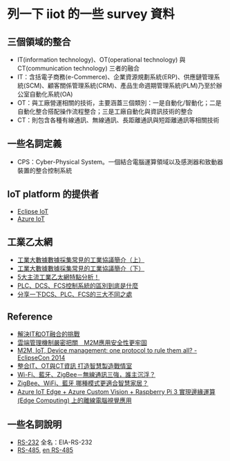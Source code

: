 # 列一下 iiot  的一些 survey 資料

## 三個領域的整合
  * IT(information technology)、OT(operational technology) 與CT(communication technology) 三者的融合
  * IT：含括電子商務(e-Commerce)、企業資源規劃系統(ERP)、供應鏈管理系統(SCM)、顧客關係管理系統(CRM)、產品生命週期管理系統(PLM)乃至於辦公室自動化系統(OA)
  * OT：與工廠營運相關的技術，主要涵蓋三個類別：一是自動化/智動化；二是自動化整合搭配操作流程整合；三是工廠自動化與資訊技術的整合
  * CT：則包含各種有線通訊、無線通訊、長距離通訊與短距離通訊等相關技術

## 一些名詞定義
  * CPS：Cyber-Physical System。一個結合電腦運算領域以及感測器和致動器裝置的整合控制系統

## IoT platform 的提供者
  * [Eclipse IoT](https://iot.eclipse.org/)
  * [Azure IoT](https://azure.microsoft.com/zh-tw/overview/iot/)

## 工業乙太網
  * [工業大數據數據採集常見的工業協議簡介（上）](https://kknews.cc/tech/boba2b9.html)
  * [工業大數據數據採集常見的工業協議簡介（下）](https://kknews.cc/tech/g8npmae.html)
  * [5大主流工業乙太網特點分析！](https://kknews.cc/news/bg88bzn.html)
  * [PLC、DCS、FCS控制系統的區別到底是什麼](https://kknews.cc/zh-tw/tech/4kre5v.html)
  * [分享一下DCS、PLC、FCS的三大不同之處](https://kknews.cc/zh-tw/tech/pxzjr38.html)

## Reference
  * [解決IT和OT融合的挑戰](https://m.fortinet.com.tw/site/?p=553)
  * [雲端管理機制嚴密把關　M2M應用安全性更牢固](http://www.2cm.com.tw/2cm/zh-tw/magazine/-Technology/5B421C200C684C189FEFF0EAE46FB5AF)
  * [M2M, IoT, Device management: one protocol to rule them all? - EclipseCon 2014](https://www.slideshare.net/jvermillard/eclipsecon-na-14-one-protocol-to-rule-them-all)
  * [整合IT、OT與CT資訊 打造智慧製造戰情室](https://www.digitimes.com.tw/iot/article.asp?cat=130&cat1=45&cat2=25&id=0000515041_vwol47mh5vlu0707ct4ni)
  * [Wi-Fi、藍牙、ZigBee－無線通訊三強，誰主沉浮？](http://www.ibtmag.com.tw/new_article.asp?ar_id=24983)
  * [ZigBee、WiFi、藍牙 哪種模式更適合智慧家居？](https://www.ledinside.com.tw/news/20141224-30541.html)
  * [Azure IoT Edge + Azure Custom Vision + Raspberry Pi 3 實現邊緣運算 (Edge Computing) 上的離線電腦視覺應用](https://medium.com/@ericsk/azure-iot-edge-azure-custom-vision-raspberry-pi-3-%E5%AF%A6%E7%8F%BE%E9%82%8A%E7%B7%A3%E9%81%8B%E7%AE%97-edge-computing-%E4%B8%8A%E7%9A%84%E9%9B%A2%E7%B7%9A%E9%9B%BB%E8%85%A6%E8%A6%96%E8%A6%BA%E6%87%89%E7%94%A8-94d6bde2b244)

## 一些名詞說明
  * [RS-232](https://zh.wikipedia.org/wiki/RS-232) 全名：EIA-RS-232
  * [RS-485](https://zh.wikipedia.org/wiki/EIA-485), [en RS-485](https://en.wikipedia.org/wiki/RS-485)
